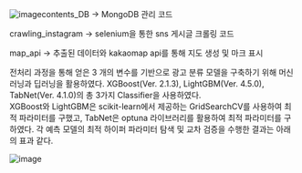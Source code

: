 ![image](https://github.com/user-attachments/assets/1351bef9-d347-4607-9ffb-57dc75f5ecef)contents_DB -> MongoDB 관리 코드

crawling_instagram -> selenium을 통한 sns 게시글 크롤링 코드

map_api -> 추출된 데이터와 kakaomap api를 통해 지도 생성 및 마크 표시

전처리 과정을 통해 얻은 3 개의 변수를 기반으로 광고 분류 모델을 구축하기 위해 머신러닝과 딥러닝을 활용하였다.
XGBoost(Ver. 2.1.3), LightGBM(Ver. 4.5.0), TabNet(Ver. 4.1.0)의 총 3가지 Classifier을 사용하였다.
<br/>
XGBoost와 LightGBM은 scikit-learn에서 제공하는 GridSearchCV를 사용하여 최적 파라미터를 구했고,
TabNet은 optuna 라이브러리를 활용하여 최적 파라미터를 구하였다.
각 예측 모델의 최적 하이퍼 파라미터 탐색 및 교차 검증을 수행한 결과는 아래의 표과 같다.
<br/>

![image](https://github.com/user-attachments/assets/615ef315-3f30-4ff7-8e9e-150c9b6a1c5d)

